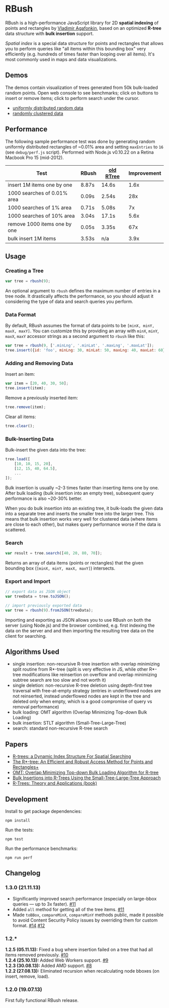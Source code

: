 RBush
=====

RBush is a high-performance JavaScript library for 2D **spatial indexing** of points and rectangles
by [Vladimir Agafonkin](http://github.com/mourner),
based on an optimized **R-tree** data structure with **bulk insertion** support.

*Spatial index* is a special data structure for points and rectangles
that allows you to perform queries like "all items within this bounding box" very efficiently
(e.g. hundreds of times faster than looping over all items).
It's most commonly used in maps and data visualizations.

## Demos

The demos contain visualization of trees generated from 50k bulk-loaded random points.
Open web console to see benchmarks;
click on buttons to insert or remove items;
click to perform search under the cursor.

* [uniformly distributed random data](http://mourner.github.io/rbush/viz/viz-uniform.html)
* [randomly clustered data](http://mourner.github.io/rbush/viz/viz-cluster.html)

## Performance

The following sample performance test was done by generating
random uniformly distributed rectangles of ~0.01% area and setting `maxEntries` to `16`
(see `debug/perf.js` script).
Performed with Node.js v0.10.22 on a Retina Macbook Pro 15 (mid-2012).

Test                         | RBush  | [old RTree](https://github.com/imbcmdth/RTree) | Improvement
---------------------------- | ------ | ------ | ----
insert 1M items one by one   | 8.87s  | 14.6s  | 1.6x
1000 searches of 0.01% area  | 0.09s  | 2.54s  | 28x
1000 searches of 1% area     | 0.71s  | 5.08s  | 7x
1000 searches of 10% area    | 3.04s  | 17.1s  | 5.6x
remove 1000 items one by one | 0.05s  | 3.35s  | 67x
bulk insert 1M items         | 3.53s  | n/a    | 3.9x

## Usage

### Creating a Tree

```js
var tree = rbush(9);
```

An optional argument to `rbush` defines the maximum number of entries in a tree node.
It drastically affects the performance, so you should adjust it
considering the type of data and search queries you perform.

### Data Format

By default, RBush assumes the format of data points to be `[minX, minY, maxX, maxY]`.
You can customize this by providing an array with `minX`, `minY`, `maxX`, `maxY` accessor strings
as a second argument to `rbush` like this:

```js
var tree = rbush(9, ['.minLng', '.minLat', '.maxLng', '.maxLat']);
tree.insert({id: 'foo', minLng: 30, minLat: 50, maxLng: 40, maxLat: 60});
```

### Adding and Removing Data

Insert an item:

```js
var item = [20, 40, 30, 50];
tree.insert(item);
```

Remove a previously inserted item:

```js
tree.remove(item);
```

Clear all items:

```js
tree.clear();
```

### Bulk-Inserting Data

Bulk-insert the given data into the tree:

```js
tree.load([
	[10, 10, 15, 20],
	[12, 15, 40, 64.5],
	...
]);
```

Bulk insertion is usually ~2-3 times faster than inserting items one by one.
After bulk loading (bulk insertion into an empty tree), subsequent query performance is also ~20-30% better.

When you do bulk insertion into an existing tree, it bulk-loads the given data into a separate tree
and inserts the smaller tree into the larger tree.
This means that bulk insertion works very well for clustered data (where items are close to each other),
but makes query performance worse if the data is scattered.

### Search

```js
var result = tree.search([40, 20, 80, 70]);
```

Returns an array of data items (points or rectangles) that the given bounding box (`[minX, minY, maxX, maxY]`) intersects.

### Export and Import

```js
// export data as JSON object
var treeData = tree.toJSON();

// import previously exported data
var tree = rbush(9).fromJSON(treeData);
```

Importing and exporting as JSON allows you to use RBush on both the server (using Node.js) and the browser combined,
e.g. first indexing the data on the server and and then importing the resulting tree data on the client for searching.

## Algorithms Used

* single insertion: non-recursive R-tree insertion with overlap minimizing split routine from R*-tree (split is very effective in JS, while other R*-tree modifications like reinsertion on overflow and overlap minimizing subtree search are too slow and not worth it)
* single deletion: non-recursive R-tree deletion using depth-first tree traversal with free-at-empty strategy (entries in underflowed nodes are not reinserted, instead underflowed nodes are kept in the tree and deleted only when empty, which is a good compromise of query vs removal performance)
* bulk loading: OMT algorithm (Overlap Minimizing Top-down Bulk Loading)
* bulk insertion: STLT algorithm (Small-Tree-Large-Tree)
* search: standard non-recursive R-tree search

## Papers

* [R-trees: a Dynamic Index Structure For Spatial Searching](http://www-db.deis.unibo.it/courses/SI-LS/papers/Gut84.pdf)
* [The R*-tree: An Efficient and Robust Access Method for Points and Rectangles+](http://dbs.mathematik.uni-marburg.de/publications/myPapers/1990/BKSS90.pdf)
* [OMT: Overlap Minimizing Top-down Bulk Loading Algorithm for R-tree](http://ftp.informatik.rwth-aachen.de/Publications/CEUR-WS/Vol-74/files/FORUM_18.pdf)
* [Bulk Insertions into R-Trees Using the Small-Tree-Large-Tree Approach](http://www.cs.arizona.edu/~bkmoon/papers/dke06-bulk.pdf)
* [R-Trees: Theory and Applications (book)](http://metro-natshar-31-71.brain.net.pk/articles/1852339772.pdf)

## Development

Install to get package dependencies:

    npm install

Run the tests:

    npm test

Run the performance benchmarks:

    npm run perf

## Changelog

### 1.3.0 (21.11.13)

- Significantly improved search performance (especially on large-bbox queries — up to 3x faster). [#11](https://github.com/mourner/rbush/pull/11)
- Added `all` method for getting all of the tree items. [#11](https://github.com/mourner/rbush/pull/11)
- Made `toBBox`, `compareMinX`, `compareMinY` methods public, made it possible to avoid Content Security Policy issues by overriding them for custom format. [#14](https://github.com/mourner/rbush/pull/14) [#12](https://github.com/mourner/rbush/pull/12)

### 1.2.*

**1.2.5 (05.11.13):** Fixed a bug where insertion failed on a tree that had all items removed previously. [#10](https://github.com/mourner/rbush/issues/10)<br>
**1.2.4 (25.10.13):** Added Web Workers support. [#9](https://github.com/mourner/rbush/pull/9)<br>
**1.2.3 (30.08.13):** Added AMD support. [#8](https://github.com/mourner/rbush/pull/8)<br>
**1.2.2 (27.08.13):** Eliminated recursion when recalculating node bboxes (on insert, remove, load).

### 1.2.0 (19.07.13)

First fully functional RBush release.
